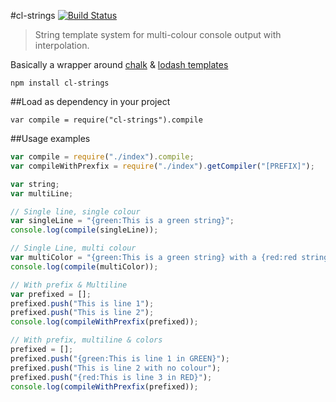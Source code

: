 #cl-strings [![Build Status](https://travis-ci.org/shakyShane/cl-strings.png?branch=master)](https://travis-ci.org/shakyShane/cl-strings)
> String template system for multi-colour console output with interpolation.

Basically a wrapper around [chalk](https://www.npmjs.org/package/chalk) & [lodash templates](http://lodash.com/docs#template)


```
npm install cl-strings
```

##Load as dependency in your project
```
var compile = require("cl-strings").compile
```

##Usage examples

```js
var compile = require("./index").compile;
var compileWithPrexfix = require("./index").getCompiler("[PREFIX]");

var string;
var multiLine;

// Single line, single colour
var singleLine = "{green:This is a green string}";
console.log(compile(singleLine));

// Single Line, multi colour
var multiColor = "{green:This is a green string} with a {red:red string} inside";
console.log(compile(multiColor));

// With prefix & Multiline
var prefixed = [];
prefixed.push("This is line 1");
prefixed.push("This is line 2");
console.log(compileWithPrexfix(prefixed));

// With prefix, multiline & colors
prefixed = [];
prefixed.push("{green:This is line 1 in GREEN}");
prefixed.push("This is line 2 with no colour");
prefixed.push("{red:This is line 3 in RED}");
console.log(compileWithPrexfix(prefixed));

```